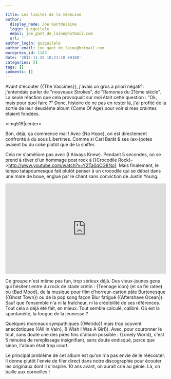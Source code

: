 ```yaml
---

title: Les limites de la médecine
author:
  display_name: Joe Gantdelaine
  login: guiguilele
  email: joe_gant_de_laine@hotmail.com
  url: ''
author_login: guiguilele
author_email: joe_gant_de_laine@hotmail.com
wordpress_id: 1143
date: '2012-11-25 10:21:10 +0100'
categories: []
tags: []
comments: []
---
```

Avant d'écouter {{The Vaccines}}, j'avais un gros a priori négatif : j'entendais parler de "nouveaux Strokes", de "Ramones du 21ème siècle". La seule réaction que cela provoquait sur moi était cette question : "Ok, mais pour quoi faire ?" Donc, histoire de ne pas en rester là, j'ai profité de la sortie de leur deuxième album {Come Of Age} pour voir si mes craintes étaient fondées.

<img519|center>

Bon, déjà, ça commence mal ! Avec {No Hope}, on est directement confronté à du sous Libertines. Comme si Carl Barât & ses (ex-)potes avaient bu du coke plutôt que de la sniffer.

Cela ne s'améliore pas avec {I Always Knew}. Pendant 5 secondes, on se prend à rêver d'un hommage post rock à [{Crocodile Rock}->http://www.youtube.com/watch?v=Y2Ta0qCG8No]. Mais finalement, le tempo tatapoumesque fait plutôt penser à un crocodile qui se débat dans une mare de boue, englué par le chant sans conviction de Justin Young.

<iframe width="500" height="281" src="http://www.youtube.com/embed/bFUKrsDDChE" frameborder="0" allowfullscreen></iframe>

Ce groupe n'est même pas fun, trop sérieux déjà. Des vieux-jeunes gens qui hésitent entre du rock de stade crétin : {Teenage icon} (et sa fin ratée) ou {Bad Mood}, de la musique pour film d'horreur-carton pâte Burtonesque ({Ghost Town}) ou de la pop song façon Blur fatigué ({Aftershave Ocean}). Sauf que l'ensemble n'a ni la fraîcheur, ni la crédibilité de ses références. Tout cela a déjà été fait, en mieux. Tout semble calculé, calibré. Où est la spontanéité, la fougue de la jeunesse ?

Quelques morceaux sympathiques ({Weirdo}) mais trop souvent anecdotiques ({All In Vain}, {I Wish I Was A Girl}). Avec, pour couronner le tout, sans doute une des pires fins d'album possible : {Lonely World}, c'est 5 minutes de remplissage insignifiant, sans doute endisqué, parce que sinon, l'album était trop court.

Le principal problème de cet album est qu'on n'a pas envie de le réécouter. Il donne plutôt l'envie de filer direct dans notre discographie pour écouter les originaux dont il s'inspire. 10 ans avant, on aurait crié au génie. Là, on baille aux corneilles !
